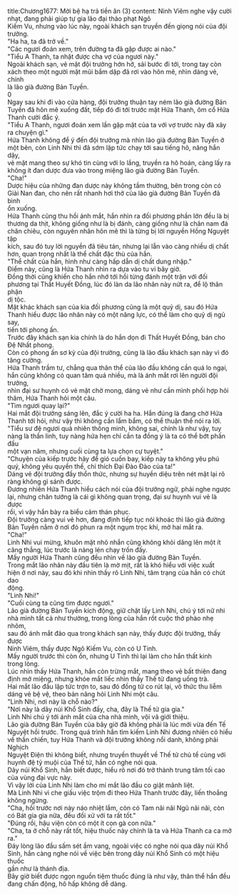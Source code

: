 title:Chương1677: Mời bệ hạ trả tiền ăn (3)
content:
Ninh Viêm nghe vậy cười nhạt, đang phải giúp tự gia lão đại thảo phạt Ngô<br>Kiếm Vu, nhưng vào lúc này, ngoài khách sạn truyền đến giọng nói của đội<br>trưởng.<br>"Ha ha, ta đã trở về."<br>"Các ngươi đoán xem, trên đường ta đã gặp được ai nào."<br>"Tiểu A Thanh, ta nhặt được cha vợ của ngươi này."<br>Ngoài khách sạn, vẻ mặt đội trưởng hớn hở, sải bước đi tới, trong tay còn<br>xách theo một người mặt mũi bầm dập đã rơi vào hôn mê, nhìn dáng vẻ, chính<br>là lão già đường Bản Tuyền.<br>0<br>Ngay sau khi đi vào cửa hàng, đội trưởng thuận tay ném lão già đường Bản<br>Tuyền đã hôn mê xuống đất, tiếp đó đi tới trước mặt Hứa Thanh, ôm cổ Hứa<br>Thanh cười đắc ý.<br>"Tiểu A Thanh, ngươi đoán xem lần gặp mặt của ta với vợ trước này đã xảy<br>ra chuyện gì."<br>Hứa Thanh không để ý đến đội trưởng mà nhìn lão già đường Bản Tuyền ở<br>một bên, còn Linh Nhi thì đã sớm lập tức chạy tới sau tiếng hô, nâng hắn dậy,<br>vẻ mặt mang theo sự khó tin cùng với lo lắng, truyền ra hô hoán, càng lấy ra<br>không ít đan dược đưa vào trong miệng lão già đường Bản Tuyền.<br>"Cha!"<br>Dược hiệu của những đan dược này không tầm thường, bên trong còn có<br>Giải Nan đan, cho nên rất nhanh hơi thở của lão già đường Bản Tuyền đã bình<br>ổn xuống.<br>Hứa Thanh cũng thu hồi ánh mắt, hắn nhìn ra đối phương phần lớn đều là bị<br>thương da thịt, không giống như là bị đánh, càng giống như là chân nam đá<br>chân chiêu, còn nguyên nhân hôn mê thì là từng bị lời nguyền Hồng Nguyệt tập<br>kích, sau đó tuy lời nguyền đã tiêu tán, nhưng lại lẫn vào càng nhiều dị chất<br>hơn, quan trọng nhất là thể chất đặc thù của hắn.<br>"Thể chất của hắn, hình như càng hấp dẫn dị chất dung nhập."<br>Điểm này, cũng là Hứa Thanh nhìn ra dựa vào tu vi bây giờ.<br>Đồng thời cũng khiến cho hắn nhớ tới hồi từng đánh một trận với đối<br>phương tại Thất Huyết Đồng, lúc đó làn da lão nhân này nứt ra, để lộ thân phận<br>dị tộc.<br>Mặt khác khách sạn của kia đối phương cũng là một quỷ dị, sau đó Hứa<br>Thanh hiểu được lão nhân này có một năng lực, có thể làm cho quỷ dị ngủ say,<br>tiến tới phong ấn.<br>Trước đây khách sạn kia chính là do hắn dọn đi Thất Huyết Đồng, bán cho<br>Đệ Nhất phong.<br>Còn có phong ấn sơ kỳ của đội trưởng, cũng là lão đầu khách sạn này vì đó<br>tăng cường.<br>Hứa Thanh trầm tư, chẳng qua thân thể của lão đầu không cần quá lo ngại,<br>hắn cũng không có quan tâm quá nhiều, mà là ánh mắt rơi lên người đội trưởng,<br>nhìn đại sư huynh có vẻ mặt chờ mong, dáng vẻ như cần mình phối hợp hỏi<br>thăm, Hứa Thanh hỏi một câu.<br>"Tìm ngươi quay lại?"<br>Hai mắt đội trưởng sáng lên, đắc ý cười ha ha. Hắn đúng là đang chờ Hứa<br>Thanh tới hỏi, như vậy thì không cần lẩm bẩm, có thể thuận thế nói ra lời.<br>"Tiểu sư đệ ngươi quả nhiên thông minh, không sai, chính là như vậy, tuy<br>nàng là thần linh, tuy nàng hứa hẹn chỉ cần ta đồng ý là ta có thể bớt phấn đấu<br>một vạn năm, nhưng cuối cùng ta lựa chọn cự tuyệt."<br>"Chuyện của kiếp trước hãy để gió cuốn bay, kiếp này ta không yêu phú<br>quý, không yêu quyền thế, chỉ thích Đại Đào Đào của ta!"<br>Dáng vẻ đội trưởng đầy thổn thức, nhưng sự huyền diệu trên nét mặt lại rõ<br>ràng không gì sánh được.<br>Đương nhiên Hứa Thanh hiểu cách nói của đội trưởng ngữ, phải nghe ngược<br>lại, nhưng chân tướng là cái gì không quan trọng, đại sư huynh vui vẻ là được<br>rồi, vì vậy hắn bày ra biểu cảm thán phục.<br>Đội trưởng càng vui vẻ hơn, đang định tiếp tục nói khoác thì lão già đường<br>Bản Tuyền nằm ở nơi đó phun ra một ngụm trọc khí, mở hai mắt ra.<br>"Cha!"<br>Linh Nhi vui mừng, khuôn mặt nhỏ nhắn cũng không khỏi dâng lên một ít<br>căng thẳng, lúc trước là nàng lén chạy trốn đấy.<br>Mấy người Hứa Thanh cũng đều nhìn về lão già đường Bản Tuyền.<br>Trong mắt lão nhân này đầu tiên là mờ mịt, rất là khó hiểu với việc xuất<br>hiện ở nơi này, sau đó khi nhìn thấy rõ Linh Nhi, tâm trạng của hắn có chút dao<br>động.<br>"Linh Nhi!"<br>"Cuối cùng ta cũng tìm được ngươi."<br>Lão già đường Bản Tuyền kích động, giữ chặt lấy Linh Nhi, chú ý tới nữ nhi<br>nhà mình tất cả như thường, trong lòng của hắn rốt cuộc thở phào nhẹ nhõm,<br>sau đó ánh mắt đảo qua trong khách sạn này, thấy được đội trưởng, thấy được<br>Ninh Viêm, thấy được Ngô Kiếm Vu, còn có U Tinh.<br>Mấy người trước thì còn ổn, nhưng U Tinh thì lại làm cho hắn thất kinh<br>trong lòng.<br>Lúc nhìn thấy Hứa Thanh, hắn còn trừng mắt, mang theo vẻ bất thiện đang<br>định mở miệng, nhưng khóe mắt liếc nhìn thấy Thế tử đang uống trà.<br>Hai mắt lão đầu lập tức trợn to, sau đó đồng tử co rút lại, vô thức thu liễm<br>dáng vẻ bệ vệ, theo bản năng hỏi Linh Nhi một câu.<br>"Linh Nhi, nơi này là chỗ nào?"<br>"Nơi này là dãy núi Khổ Sinh đấy, cha, đây là Thế tử gia gia."<br>Linh Nhi chú ý tới ánh mắt của cha nhà mình, vội vã giới thiệu.<br>Lão già đường Bản Tuyền của bây giờ đã không phải là lúc mới vừa đến Tế<br>Nguyệt hồi trước. Trong quá trình hắn tìm kiếm Linh Nhi đương nhiên có hiểu<br>về thần chiến, tuy Hứa Thanh và đội trưởng không nổi danh, không phải Nghịch<br>Nguyệt Điện thì không biết, nhưng truyền thuyết về Thế tử chủ tể cùng với<br>huynh đệ tỷ muội của Thế tử, hắn có nghe nói qua.<br>Dãy núi Khổ Sinh, hắn biết được, hiểu rõ nơi đó trở thành trung tâm tối cao<br>của vùng đại vực này.<br>Vì vậy lời của Linh Nhi làm cho mí mắt lão đầu co giật mãnh liệt.<br>Mà Linh Nhi vì che giấu việc trộm đi theo Hứa Thanh trước đây, liến thoắng<br>không ngừng.<br>"Cha, hồi trước nơi này náo nhiệt lắm, còn có Tam nãi nãi Ngũ nãi nãi, còn<br>có Bát gia gia nữa, đều đối xử với ta rất tốt."<br>"Đúng rồi, hậu viện còn có một ít con gà con nữa."<br>"Cha, ta ở chỗ này rất tốt, hiệu thuốc này chính là ta và Hứa Thanh ca ca mở<br>ra."<br>Đáy lòng lão đầu sấm sét ầm vang, ngoài việc có nghe nói qua dãy núi Khổ<br>Sinh, hắn càng nghe nói về việc bên trong dãy núi Khổ Sinh có một hiệu thuốc<br>gần như là thánh địa.<br>Bây giờ biết được ngọn nguồn tiệm thuốc đúng là như vậy, thân thể hắn đều<br>đang chấn động, hô hấp không dễ dàng.